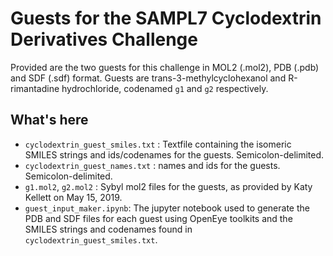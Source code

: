 # Guests for the SAMPL7 Cyclodextrin Derivatives Challenge

Provided are the two guests for this challenge in MOL2 (.mol2), PDB (.pdb) and SDF (.sdf) format. Guests are trans-3-methylcyclohexanol and R-rimantadine hydrochloride, codenamed `g1` and `g2` respectively.


## What's here

- `cyclodextrin_guest_smiles.txt` : Textfile containing the isomeric SMILES strings and ids/codenames for the guests. Semicolon-delimited.
- `cyclodextrin_guest_names.txt` : names and ids for the guests. Semicolon-delimited.
- `g1.mol2`, `g2.mol2` : Sybyl mol2 files for the guests, as provided by Katy Kellett on May 15, 2019.
- `guest_input_maker.ipynb`: The jupyter notebook used to generate the PDB and SDF files for each guest using OpenEye toolkits and the SMILES strings and codenames found in `cyclodextrin_guest_smiles.txt`.
